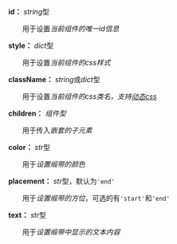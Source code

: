**id：** *string*型

　　用于设置*当前组件的唯一id信息*

**style：** *dict*型

　　用于设置*当前组件的css样式*

**className：** *string*或*dict*型

　　用于设置*当前组件的css类名，支持[动态css](/advanced-classname)*

**children：** *组件型*

　　用于传入*嵌套的子元素*

**color：** *str*型

　　用于*设置缎带的颜色*

**placement：** *str*型，默认为`'end'`

　　用于*设置缎带的方位*，可选的有`'start'`和`'end'`

**text：** *str*型

　　用于*设置缎带中显示的文本内容*

